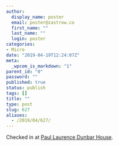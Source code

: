 ```yaml
---
author:
  display_name: poster
  email: poster@zastrow.co
  first_name: ""
  last_name: ""
  login: poster
categories:
- Micro
date: "2019-04-19T12:24:07Z"
meta:
  _wpcom_is_markdown: "1"
parent_id: "0"
password: ""
published: true
status: publish
tags: []
title: ""
type: post
slug: 627
aliases:
  - /2019/04/627/
---
```

<p>Checked in at <a href="http://4sq.com/c9HoR9">Paul Laurence Dunbar House</a>.</p>
